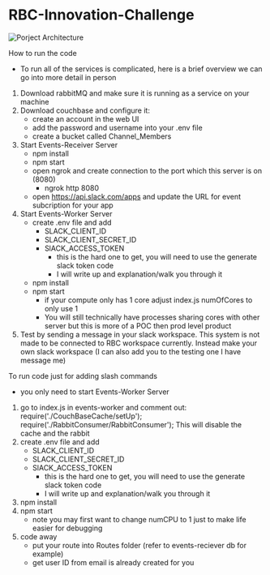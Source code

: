 # RBC-Innovation-Challenge

![Porject Architecture]("./Overview_Assets/RBC_Innovation_Challenge_Architecture.PNG")

How to run the code
- To run all of the services is complicated, here is a brief overview we can go into more detail in person
1) Download rabbitMQ and make sure it is running as a service on your machine
2) Download couchbase and configure it:
    - create an account in the web UI
    - add the password and username into your .env file
    - create a bucket called Channel_Members
3) Start Events-Receiver Server
    - npm install
    - npm start
    - open ngrok and create connection to the port which this server is on (8080)
        - ngrok http 8080
    - open https://api.slack.com/apps and update the URL for event subcription for your app
4) Start Events-Worker Server
    - create .env file and add
         - SLACK_CLIENT_ID
         - SLACK_CLIENT_SECRET_ID
         - SlACK_ACCESS_TOKEN
            - this is the hard one to get, you will need to use the generate slack token code
            - I will write up and explanation/walk you through it
    - npm install
    - npm start
        - if your compute only has 1 core adjust index.js numOfCores to only use 1
        - You will still technically have processes sharing cores with other server but this is more of a POC then prod level product
5) Test by sending a message in your slack workspace. This system is not made to be connected to RBC workspace currently. Instead make your own slack workspace (I can also add you to the testing one I have message me)

To run code just for adding slash commands
  - you only need to start Events-Worker Server
  1) go to index.js in events-worker and comment out:
    require('./CouchBaseCache/setUp');
    require('./RabbitConsumer/RabbitConsumer');
  This will disable the cache and the rabbit
  2) create .env file and add
      - SLACK_CLIENT_ID
      - SLACK_CLIENT_SECRET_ID
      - SlACK_ACCESS_TOKEN
          - this is the hard one to get, you will need to use the generate slack token code
          - I will write up and explanation/walk you through it
  3) npm install
  4) npm start
      - note you may first want to change numCPU to 1 just to make life easier for debugging
  5) code away
      - put your route into Routes folder (refer to events-reciever db for example)
      - get user ID from email is already created for you
